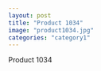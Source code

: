 ```yaml
---
layout: post
title: "Product 1034"
image: "product1034.jpg"
categories: "category1"
---
```

Product 1034

